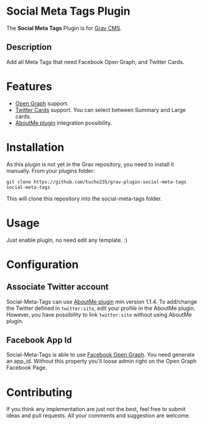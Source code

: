 # Social Meta Tags Plugin

The **Social Meta Tags** Plugin is for [Grav CMS](http://github.com/getgrav/grav). 

## Description

Add all Meta Tags that need Facebook Open Graph, and Twitter Cards.


# Features

* [Open Graph](http://ogp.me/) support.
* [Twitter Cards](https://dev.twitter.com/cards/overview) support. You can select between Summary and Large cards.
* [AboutMe plugin](https://github.com/Birssan/grav-plugin-about-me) integration possibility.


# Installation

As this plugin is not yet in the Grav repository, you need to install it manually. From your plugins folder:
```
git clone https://github.com/tucho235/grav-plugin-social-meta-tags social-meta-tags
```

This will clone this repository into the social-meta-tags folder.


# Usage

Just enable plugin, no need edit any template. :)


# Configuration

## Associate Twitter account

Social-Meta-Tags can use [AboutMe plugin](https://github.com/Birssan/grav-plugin-about-me) min version 1.1.4. To add/change the Twitter defined in `twitter:site`, edit your profile in the AboutMe plugin.
However, you have possibility to link `twitter:site` without using AboutMe plugin.

## Facebook App Id

Social-Meta-Tags is able to use [Facebook Open Graph](https://developers.facebook.com/docs/opengraph/getting-started). You need generate an app_id. Without this property you'll loose admin right on the Open Graph Facebook Page.


# Contributing

If you think any implementation are just not the best, feel free to submit ideas and pull requests. All your comments and suggestion are welcome.

